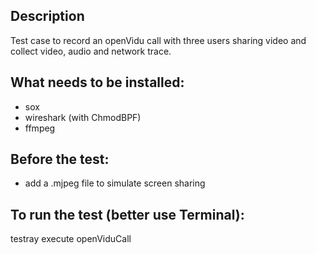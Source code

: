 ## Description
Test case to record an openVidu call with three users sharing video and collect video, audio and network trace.

## What needs to be installed:
- sox
- wireshark (with ChmodBPF)
- ffmpeg

## Before the test:
- add a .mjpeg file to simulate screen sharing

## To run the test (better use Terminal):
testray execute openViduCall
